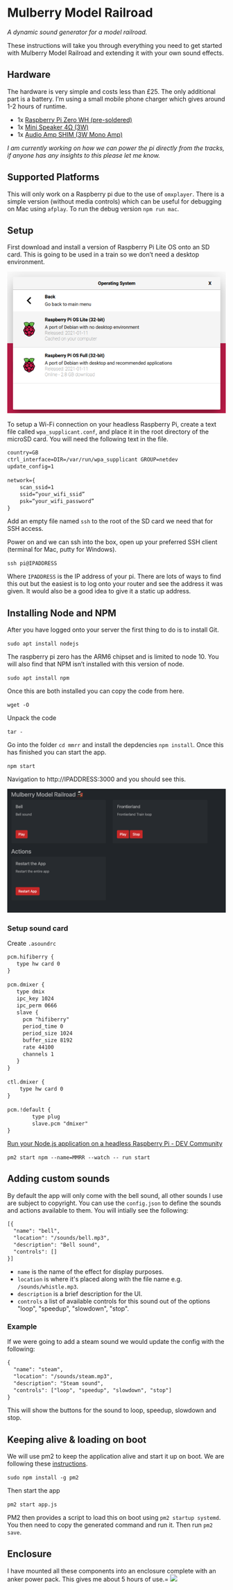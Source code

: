 # Mulberry Model Railroad
*A dynamic sound generator for a model railroad.*

These instructions will take you through everything you need to get started with Mulberry Model Railroad and extending it with your own sound effects.

## Hardware
The hardware is very simple and costs less than £25. The only additional part is a battery. I’m using a small mobile phone charger which gives around 1-2 hours of runtime.

* 1x [Raspberry Pi Zero WH (pre-soldered)](https://shop.pimoroni.com/products/raspberry-pi-zero-wh-with-pre-soldered-header)
* 1x [Mini Speaker 4Ω (3W)](https://shop.pimoroni.com/products/mini-speaker-4-3w)
* 1x [Audio Amp SHIM (3W Mono Amp)](https://shop.pimoroni.com/products/audio-amp-shim-3w-mono-amp)

*I am currently working on how we can power the pi directly from the tracks, if anyone has any insights to this please let me know.*

## Supported Platforms
This will only work on a Raspberry pi due to the use of `omxplayer`. There is a simple version (without media controls) which can be useful for debugging on Mac using `afplay`. To run the debug version `npm run mac`.

## Setup
First download and install a version of Raspberry Pi Lite OS onto an SD card. This is going to be used in a train so we don’t need a desktop environment.

![](images/operating-system.png)

To setup a Wi-Fi connection on your headless Raspberry Pi, create a text file called `wpa_supplicant.conf`, and place it in the root directory of the microSD card. You will need the following text in the file.

```
country=GB
ctrl_interface=DIR=/var/run/wpa_supplicant GROUP=netdev
update_config=1

network={
	scan_ssid=1
	ssid=“your_wifi_ssid”
	psk=“your_wifi_password”
}
```

Add an empty file named `ssh` to the root of the SD card we need that for SSH access.

Power on and we can ssh into the box, open up your preferred SSH client (terminal for Mac, putty for Windows). 

`ssh pi@IPADDRESS`

Where `IPADDRESS` is the IP address of your pi. There are lots of ways to find this out but the easiest is to log onto your router and see the address it was given. It would also be a good idea to give it a static up address.

## Installing Node and NPM
After you have logged onto your server the first thing to do is to install Git.

`sudo apt install nodejs`

The raspberry pi zero has the ARM6 chipset and is limited to node 10. You will also find that NPM isn’t installed with this version of node.

`sudo apt install npm`

Once this are both installed you can copy the code from here.

`wget -O `

Unpack the code

`tar -`

Go into the folder `cd mmrr` and install the depdencies `npm install`. Once this has finished you can start the app.

`npm start`

Navigation to http://IPADDRESS:3000 and you should see this.

![](images/interface.png)

### Setup sound card

Create `.asoundrc`

```
pcm.hifiberry {
   type hw card 0
}

pcm.dmixer {
   type dmix
   ipc_key 1024
   ipc_perm 0666
   slave {
     pcm "hifiberry"
     period_time 0
     period_size 1024
     buffer_size 8192
     rate 44100
     channels 1
   }
}

ctl.dmixer {
    type hw card 0
}

pcm.!default {
        type plug
        slave.pcm "dmixer"
}
```

[Run your Node.js application on a headless Raspberry Pi - DEV Community](https://dev.to/bogdaaamn/run-your-nodejs-application-on-a-headless-raspberry-pi-4jnn)

`pm2 start npm --name=MMRR --watch -- run start` 

## Adding custom sounds

By default the app will only come with the bell sound, all other sounds I use are subject to copyright. You can use the `config.json` to define the sounds and actions available to them. You will intially see the following:

```
[{
  "name": "bell",
  "location": "/sounds/bell.mp3",
  "description": "Bell sound",
  "controls": []
}]
```
* `name` is the name of the effect for display purposes. 
* `location` is where it's placed along with the file name e.g. `/sounds/whistle.mp3`.
* `description` is a brief description for the UI.
* `controls` a list of available controls for this sound out of the options "loop", "speedup", "slowdown", "stop".

### Example
If we were going to add a steam sound we would update the config with the following:

```
{
  "name": "steam",
  "location": "/sounds/steam.mp3",
  "description": "Steam sound",
  "controls": ["loop", "speedup", "slowdown", "stop"]
}
```
This will show the buttons for the sound to loop, speedup, slowdown and stop.

## Keeping alive & loading on boot
We will use pm2 to keep the application alive and start it up on boot. We are following these [instructions](https://dev.to/bogdaaamn/run-your-nodejs-application-on-a-headless-raspberry-pi-4jnn).

`sudo npm install -g pm2` 

Then start the app

`pm2 start app.js`

PM2 then provides a script to load this on boot using `pm2 startup systemd`. You then need to copy the generated command and run it. Then run `pm2 save`.

## Enclosure
I have mounted all these components into an enclosure complete with an anker power pack. This gives me about 5 hours of use.=
![](images/enclosure.png)
